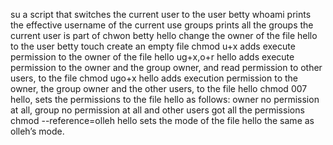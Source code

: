 su a script that switches the current user to the user betty
whoami prints the effective username of the current use
groups prints all the groups the current user is part of
chwon betty hello change the owner of the file hello to the user betty
touch create an empty file
chmod u+x adds execute permission to the owner of the file hello
ug+x,o+r hello adds execute permission to the owner and the group owner, and read permission to other users, to the file
chmod ugo+x hello adds execution permission to the owner, the group owner and the other users, to the file hello
chmod 007 hello, sets the permissions to the file hello as follows: owner no permission at all, group no permission at all and other users got all the permissions 
chmod --reference=olleh hello sets the mode of the file hello the same as olleh’s mode.
